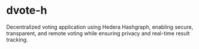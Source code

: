 # dvote-h
Decentralized voting application using Hedera Hashgraph, enabling secure, transparent, and remote voting while ensuring privacy and real-time result tracking.
